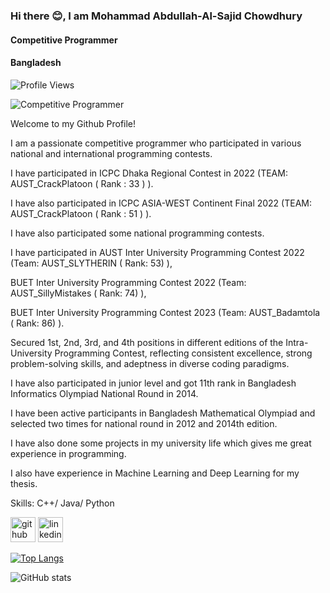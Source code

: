 ### Hi there 😊, I am Mohammad Abdullah-Al-Sajid Chowdhury 
#### Competitive Programmer
#### Bangladesh
![Profile Views](https://komarev.com/ghpvc/?username=SajidAbdullah729&color=orange)

![Competitive Programmer](https://media.licdn.com/dms/image/D5603AQEj3WsXYz4XrA/profile-displayphoto-shrink_800_800/0/1692458194313?e=1698278400&v=beta&t=XxUgZ9gp5YsYdGPZQouJuWAc0a6FGumFVutZj9kOksk)


Welcome to my Github Profile!

I am a passionate competitive programmer who participated in various national and international programming contests. 

I have participated in ICPC Dhaka Regional Contest in 2022
(TEAM: AUST_CrackPlatoon ( Rank : 33 ) ). 

I have also participated in ICPC ASIA-WEST Continent Final 2022
(TEAM: AUST_CrackPlatoon ( Rank : 51 ) ). 

I have also participated some national programming contests.

I have participated in AUST Inter University Programming Contest 2022 
(Team: AUST_SLYTHERIN ( Rank: 53) ), 

BUET Inter University Programming Contest 2022 
(Team: AUST_SillyMistakes ( Rank: 74) ), 

BUET Inter University Programming Contest 2023 
(Team: AUST_Badamtola ( Rank: 86) ). 

Secured 1st, 2nd, 3rd, and 4th positions in different editions of the Intra-University Programming Contest, reflecting consistent excellence, strong problem-solving skills, and adeptness in diverse coding paradigms.

I have also participated in junior level and got 11th rank in Bangladesh Informatics Olympiad National Round in 2014.

I have been active participants in Bangladesh Mathematical Olympiad and selected two times for national round in 2012 and 2014th edition.

I have also done some projects in my university life which gives me great experience in programming.

I also have experience in Machine Learning and Deep Learning for my thesis.



Skills: C++/ Java/ Python
 


[<img src='https://cdn.jsdelivr.net/npm/simple-icons@3.0.1/icons/github.svg' alt='github' height='40'>](https://github.com/SajidAbdullah729)  [<img src='https://cdn.jsdelivr.net/npm/simple-icons@3.0.1/icons/linkedin.svg' alt='linkedin' height='40'>](https://www.linkedin.com/in/https://www.linkedin.com/in/mohammad-abdullah-al-sajid-chowdhury-aa6243201//)  

[![Top Langs](https://github-readme-stats.vercel.app/api/top-langs/?username=SajidAbdullah729)](https://github.com/anuraghazra/github-readme-stats)

![GitHub stats](https://github-readme-stats.vercel.app/api?username=SajidAbdullah729&show_icons=true&count_private=true)  

